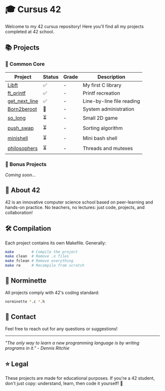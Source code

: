 # 🎓 Cursus 42

Welcome to my 42 cursus repository! Here you'll find all my projects completed at 42 school.

## 📚 Projects

### 🔰 Common Core

| Project | Status | Grade | Description |
|---------|--------|-------|-------------|
| [Libft](./libft) | ✅ | - | My first C library |
| [ft_printf](./ft_printf) | ✅ | - | Printf recreation |
| [get_next_line](./get_next_line) | ✅ | - | Line-by-line file reading |
| [Born2beroot](./born2beroot) | 🚧 | - | System administration |
| [so_long](./so_long) | ⏳ | - | Small 2D game |
| [push_swap](./push_swap) | ⏳ | - | Sorting algorithm |
| [minishell](./minishell) | ⏳ | - | Mini bash shell |
| [philosophers](./philosophers) | ⏳ | - | Threads and mutexes |

### 🎯 Bonus Projects
*Coming soon...*

## 📖 About 42

42 is an innovative computer science school based on peer-learning and hands-on practice. No teachers, no lectures: just code, projects, and collaboration!

## 🛠️ Compilation

Each project contains its own Makefile. Generally:

```bash
make        # Compile the project
make clean  # Remove .o files
make fclean # Remove everything
make re     # Recompile from scratch
```

## 📝 Norminette

All projects comply with 42's coding standard:

```bash
norminette *.c *.h
```

## 🤝 Contact

Feel free to reach out for any questions or suggestions!

---

*"The only way to learn a new programming language is by writing programs in it." - Dennis Ritchie*

## ⭐ Legal

These projects are made for educational purposes. If you're a 42 student, don't just copy: understand, learn, then code it yourself! 💪
